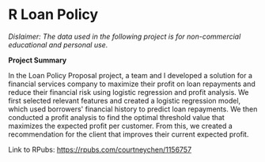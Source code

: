 # R Loan Policy

*Dislaimer: The data used in the following project is for non-commercial educational and personal use.*

**Project Summary**

In the Loan Policy Proposal project, a team and I developed a solution for a financial services company to maximize their profit on loan repayments and reduce their financial risk using logistic regression and profit analysis. We first selected relevant features and created a logistic regression model, which used borrowers' financial history to predict loan repayments. We then conducted a profit analysis to find the optimal threshold value that maximizes the expected profit per customer. From this, we created a recommendation for the client that improves their current expected profit. 

Link to RPubs: https://rpubs.com/courtneychen/1156757

